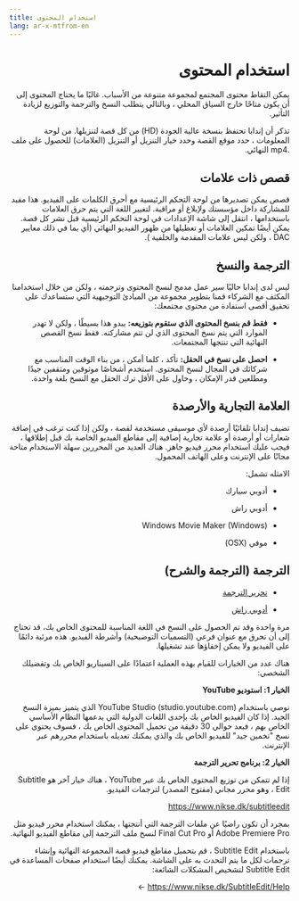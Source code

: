 ```yaml
---
title: استخدام المحتوى
lang: ar-x-mtfrom-en
---
```

<ReadTime/> 

<Steps :step="5"/> 

<h1 style=";text-align:right;direction:rtl"> استخدام المحتوى </h1> 

<Leader> 

<p style=";text-align:right;direction:rtl"> يمكن التقاط محتوى المجتمع لمجموعة متنوعة من الأسباب. غالبًا ما يحتاج المحتوى إلى أن يكون متاحًا خارج السياق المحلي ، وبالتالي يتطلب النسخ والترجمة والتوزيع لزيادة التأثير. </p> 

</Leader> 

<Tip title="أين مقاطع الفيديو الخاصة بي؟"> 

<p style=";text-align:right;direction:rtl"> تذكر أن إندابا تحتفظ بنسخة عالية الجودة (HD) من كل قصة لتنزيلها. من لوحة المعلومات ، حدد موقع القصة وحدد خيار <span class="code">التنزيل</span> أو <span class="code">التنزيل (العلامات)</span> للحصول على ملف <span class="code">.mp4</span> النهائي. </p> 

</Tip> 

<h2 style=";text-align:right;direction:rtl"> قصص ذات علامات </h2> 

<p style=";text-align:right;direction:rtl"> قصص يمكن تصديرها من لوحة التحكم الرئيسية مع <span class="code">أحرق</span> الكلمات على الفيديو. هذا مفيد للمشاركة داخل مؤسستك ولإبلاغ أو مراقبة. لتغيير اللغة التي يتم <span class="code">حرق</span> العلامات باستخدامها ، انتقل إلى شاشة <span class="code">الإعدادات</span> في لوحة التحكم الرئيسية قبل نشر كل قصة. يمكن أيضًا تمكين العلامات أو تعطيلها من ظهور الفيديو النهائي (أي بما في ذلك معايير DAC ، ولكن ليس علامات <span class="code">المقدمة</span> <span class="code">والخلفية</span> ). </p> 

<h2 style=";text-align:right;direction:rtl"> الترجمة والنسخ </h2> 

<p style=";text-align:right;direction:rtl"> ليس لدى إندابا حاليًا سير عمل مدمج لنسخ المحتوى وترجمته ، ولكن من خلال استخدامنا المكثف مع الشركاء قمنا بتطوير مجموعة من المبادئ التوجيهية التي ستساعدك على تحقيق أقصى استفادة من محتوى مجتمعك: </p> 

<ul style=";text-align:right;direction:rtl"><li style=";text-align:right;direction:rtl"> <strong>فقط قم بنسخ المحتوى الذي ستقوم بتوزيعه:</strong> يبدو هذا بسيطًا ، ولكن لا تهدر الموارد التي يتم نسخ المحتوى الذي لن تتم مشاركته. فقط نسخ القصص النهائية التي تنتجها المجتمعات. </li></ul> 
<ul style=";text-align:right;direction:rtl"><li style=";text-align:right;direction:rtl"> <strong>احصل على نسخ في الحقل:</strong> تأكد ، كلما أمكن ، من بناء الوقت المناسب مع شركائك في المجال لنسخ المحتوى. استخدم أشخاصًا موثوقين ومثقفين جيدًا ومطلعين قدر الإمكان ، وحاول على الأقل ترك الحقل مع النسخ بلغة واحدة. </li></ul> 

<h2 style=";text-align:right;direction:rtl"> العلامة التجارية والأرصدة </h2> 

<p style=";text-align:right;direction:rtl"> تضيف إندابا تلقائيًا أرصدة لأي موسيقى مستخدمة لقصة ، ولكن إذا كنت ترغب في إضافة شعارات أو أرصدة أو علامة تجارية إضافية إلى مقاطع الفيديو الخاصة بك قبل إطلاقها ، فيجب عليك استخدام محرر فيديو جاهز. هناك العديد من المحررين سهلة الاستخدام متاحة مجانًا على الإنترنت وعلى الهاتف المحمول. </p> 

<p style=";text-align:right;direction:rtl"> الامثله تشمل: </p> 

<ul style=";text-align:right;direction:rtl"><li style=";text-align:right;direction:rtl"> أدوبي سبارك </li></ul> 
<ul style=";text-align:right;direction:rtl"><li style=";text-align:right;direction:rtl"> أدوبي راش </li></ul> 
<ul style=";text-align:right;direction:rtl"><li style=";text-align:right;direction:rtl"> Windows Movie Maker (Windows) </li></ul> 
<ul style=";text-align:right;direction:rtl"><li style=";text-align:right;direction:rtl"> موفي (OSX) </li></ul> 

<h2 style=";text-align:right;direction:rtl"> الترجمة (الترجمة والشرح) </h2> 

<Materials title="المواد"> 

<ul style=";text-align:right;direction:rtl"><li style=";text-align:right;direction:rtl"> <a href="https://www.nikse.dk/subtitleedit">تحرير الترجمة</a> </li></ul> 
<ul style=";text-align:right;direction:rtl"><li style=";text-align:right;direction:rtl"> <a href="https://www.nikse.dk/subtitleedit">أدوبي راش</a> </li></ul> 

</Materials> 

<p style=";text-align:right;direction:rtl"> مرة واحدة وقد تم الحصول على النسخ في اللغة المناسبة للمحتوى الخاص بك، قد تحتاج إلى أن <span class="code">تحرق</span> مع عنوان فرعي (التسميات التوضيحية) وأشرطة الفيديو. هذه مرئية دائمًا على الفيديو ولا يمكن إخفاؤها عند تشغيلها. </p> 

<p style=";text-align:right;direction:rtl"> هناك عدد من الخيارات للقيام بهذه العملية اعتمادًا على السيناريو الخاص بك وتفضيلك الشخصي: </p> 

<p style=";text-align:right;direction:rtl"> <strong>الخيار 1: استوديو YouTube</strong> </p> 

<p style=";text-align:right;direction:rtl"> نوصي باستخدام YouTube Studio (studio.youtube.com) الذي يتميز بميزة النسخ الجيد. إذا كان الفيديو الخاص بك بإحدى اللغات الدولية التي يدعمها النظام الأساسي الخاص بهم ، فبعد حوالي 30 دقيقة من تحميل المحتوى الخاص بك ، فسوف يحتوي على نسخ &quot;تخمين جيد&quot; للفيديو الخاص بك والذي يمكنك تعديله باستخدام محررهم عبر الإنترنت. </p> 

<p style=";text-align:right;direction:rtl"> <strong>الخيار 2: برنامج تحرير الترجمة</strong> </p> 

<p style=";text-align:right;direction:rtl"> إذا لم تتمكن من توزيع المحتوى الخاص بك عبر YouTube ، هناك خيار آخر هو Subtitle Edit ، وهو محرر مجاني (مفتوح المصدر) لترجمات الفيديو. </p> 

<p style=";text-align:right;direction:rtl"> <a href="https://www.nikse.dk/subtitleedit">https://www.nikse.dk/subtitleedit</a> </p> 

<p style=";text-align:right;direction:rtl"> بمجرد أن تكون راضيًا عن ملفات الترجمة التي أنتجتها ، يمكنك استخدام محرر فيديو مثل Adobe Premiere Pro أو Final Cut Pro <span class="code">لنسخ</span> ملف الترجمة إلى مقاطع الفيديو النهائية. </p> 

<p style=";text-align:right;direction:rtl"> باستخدام Subtitle Edit ، قم بتحميل مقاطع فيديو قصة المجموعة النهائية وإنشاء ترجمات لكل ما يتم التحدث به على الشاشة. يمكنك أيضًا استخدام صفحات المساعدة في Subtitle Edit لتشخيص المشكلات الشائعة: </p> 

<p style=";text-align:right;direction:rtl"> <a href="https://www.nikse.dk/SubtitleEdit/Help">https://www.nikse.dk/SubtitleEdit/Help</a> -&gt; </p> 



